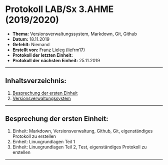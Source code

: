# Protokoll LAB/Sx 3.AHME (2019/2020)

* **Thema:** Versionsverwaltungssystem, Markdown, Git, Github
* **Datum:** 18.11.2019
* **Gefehlt:** Niemand
* **Erstellt von:** Franz Lieleg (liefrm17)
* **Protokoll der letzten Einheit:**
* **Protokoll der nächsten Einheit:** 25.11.2019

-------------------------------------------------------------------------------------------------------------------------------------------

## Inhaltsverzeichnis:

1. [Besprechung der ersten Einheit](#besprechung-der-ersten-einheit)
1. [Versionsverwaltungssystem](#versionsverwaltungssystem)

-------------------------------------------------------------------------------------------------------------------------------------------

## Besprechung der ersten Einheit:

1. Einheit: Markdown, Versionsverwaltung, Github, Git, eigenständiges Protokoll zu erstellen
1. Einheit: Linuxgrundlagen Teil 1
1. Einheit: Linuxgrundlagen Teil 2, Test, eigenständiges Protokoll zu erstellen

-------------------------------------------------------------------------------------------------------------------------------------------

